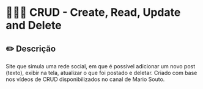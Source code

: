# 👩🏽‍💻 CRUD - Create, Read, Update and Delete

## ✏️ Descrição
Site que simula uma rede social, em que é possível adicionar um novo post (texto), exibir na tela, atualizar o que foi postado e deletar. Criado com base nos vídeos de CRUD disponibilizados no canal de Mario Souto.

